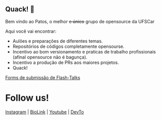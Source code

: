 ## Quack! 👋

Bem vindo ao Patos, o melhor <strike>e único</strike> grupo de opensource da UFSCar

Aqui você vai encontrar:
- Aulões e preparações de diferentes temas.
- Repositórios de códigos completamente opensourse.
- Incentivo ao bom versionamento e praticas de trabalho profissionais (afinal opensource não é bagunça).
- Incentivo a produção de PRs aos maiores projetos.
- Quack!

[Forms de submissão de Flash-Talks](https://docs.google.com/forms/d/1uaKnEJptZBz185yrvaTBXruO87Ix3qfh8LJ-g8cmKzM/edit)

# Follow us!

[Instagram](https://www.instagram.com/patos.na.ufscar/) | [BioLink](https://bio.link/patos) | [Youtube](https://www.youtube.com/@PatosUFSCar) | [DevTo](https://dev.to/patos)
